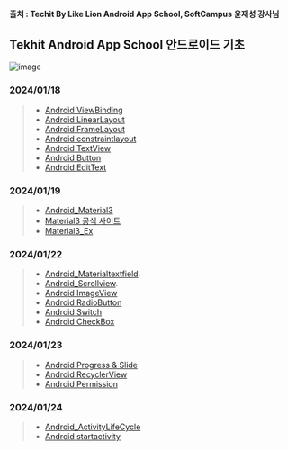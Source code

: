 #### 출처 : Techit By Like Lion Android App School, SoftCampus 윤재성 강사님
## Tekhit Android App School 안드로이드 기초
![image](https://github.com/chanho0908/Tekhit_Android_App_School_Part2/assets/84930748/74d17d31-aa8b-4def-82d5-c1dc3e3490b3)

### 2024/01/18   
> + [Android ViewBinding](https://github.com/chanho0908/Tekhit_Android_App_School_Part2/blob/main/Android03_ViewBinding/app/src/main/java/kr/co/lion/android03_viewbinding/MainActivity.kt)   
> + [Android LinearLayout](https://github.com/chanho0908/Tekhit_Android_App_School_Part2/blob/main/Android04_LinearLayout/app/src/main/java/kr/co/lion/android04_linearlayout/MainActivity.kt)
> + [Android FrameLayout](https://github.com/chanho0908/Tekhit_Android_App_School_Part2/blob/main/Android05_FrameLayout/app/src/main/java/kr/co/lion/android05_framelayout/MainActivity.kt)
> + [Android constraintlayout](https://github.com/chanho0908/Tekhit_Android_App_School_Part2/blob/main/Android06_ConstraintLayout/app/src/main/java/kr/co/lion/android06_constraintlayout/MainActivity.kt)
> + [Android TextView](https://github.com/chanho0908/Tekhit_Android_App_School_Part2/blob/main/Android07_TextView/app/src/main/java/kr/co/lion/android07_textview/MainActivity.kt)
> + [Android Button](https://github.com/chanho0908/Tekhit_Android_App_School_Part2/blob/main/Android08_Button/app/src/main/java/kr/co/lion/android08_button/MainActivity.kt)
> + [Android EditText](https://github.com/chanho0908/Tekhit_Android_App_School_Part2/blob/main/Android09_EditText/app/src/main/java/kr/co/lion/android09_edittext/MainActivity.kt)
### 2024/01/19   
> + [Android_Material3](https://github.com/chanho0908/Tekhit_Android_App_School_Part2/blob/main/Android11_Material3/app/src/main/java/kr/co/lion/android11_material3/MainActivity.kt)
> + [Material3 공식 사이트](https://m3.material.io/)
> + [Material3_Ex](https://github.com/chanho0908/Tekhit_Android_App_School_Part2/blob/main/Ex06/app/src/main/java/kr/co/lion/ex06/MainActivity.kt)
### 2024/01/22   
> + [Android_Materialtextfield](https://github.com/chanho0908/Tekhit_Android_App_School_Part2/blob/main/Android13_MaterialTextField/app/src/main/java/kr/co/lion/android13_materialtextfield/MainActivity.kt).
> + [Android_Scrollview](https://github.com/chanho0908/Tekhit_Android_App_School_Part2/blob/main/Android14_ScrollView/app/src/main/java/kr/co/lion/android14_scrollview/MainActivity.kt).
> + [Android ImageView](https://github.com/chanho0908/Tekhit_Android_App_School_Part2/blob/main/Android15_ImageView/app/src/main/java/kr/co/lion/android15_imageview/MainActivity.kt)
> + [Android RadioButton](https://github.com/chanho0908/Tekhit_Android_App_School_Part2/blob/main/Android16_Radio/app/src/main/java/kr/co/lion/android16_radio/MainActivity.kt)
> + [Android Switch](https://github.com/chanho0908/Tekhit_Android_App_School_Part2/blob/main/Android18_Switch/app/src/main/java/kr/co/lion/android18_switch/MainActivity.kt)
> + [Android CheckBox](https://github.com/chanho0908/Tekhit_Android_App_School_Part2/blob/main/android17_checkbox/app/src/main/java/kr/co/lion/android17_checkbox/MainActivity.kt)
### 2024/01/23   
> + [Android Progress & Slide](https://github.com/chanho0908/Tekhit_Android_App_School_Part2/blob/main/Android19_Progress/app/src/main/java/kr/co/lion/android19_progress/MainActivity.kt)
> + [Android RecyclerView](https://github.com/chanho0908/Tekhit_Android_App_School_Part2/blob/main/Android20_RecyclerView/app/src/main/java/kr/co/lion/android20_recyclerview/MainActivity.kt)
> + [Android Permission](https://github.com/chanho0908/Tekhit_Android_App_School_Part2/blob/main/Android24_Permission/app/src/main/java/kr/co/lion/android24_permission/MainActivity.kt)
### 2024/01/24
> + [Android_ActivityLifeCycle ](https://github.com/chanho0908/Tekhit_Android_App_School_Part2/blob/main/Android25_Activity_lifeCycle/app/src/main/java/kr/co/lion/android25_activity_lifecycle/MainActivity.kt)
> + [Android startactivity](https://github.com/chanho0908/Tekhit_Android_App_School_Part2/blob/main/Android26_StartActivity/app/src/main/java/kr/co/lion/android26_startactivity/MainActivity.kt)
